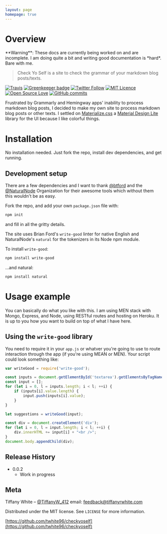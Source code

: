 ```yaml
---
layout: page
homepage: true
---
```


# Overview

<div class="alert alert-warning" markdown="1">
**Warning**: These docs are currently being worked on and are incomplete. I am doing quite a bit and writing good documentation is *hard*. Bare with me.
</div>

> Check Yo Self is  a site to check the grammar of your markdown blog posts/texts.

[![Travis](https://img.shields.io/travis/twhite96/checkyoself.svg)](https://travis-ci.org/twhite96/checkyoself)
[![Greenkeeper badge](https://badges.greenkeeper.io/twhite96/checkyoself.svg)](https://greenkeeper.io/)
[![Twitter Follow](https://img.shields.io/twitter/follow/TiffanyW_412.svg?style=social&label=Follow)](https://twitter.com/TiffanyW_412)
[![MIT Licence](https://badges.frapsoft.com/os/mit/mit.svg?v=103)](https://opensource.org/licenses/mit-license.php)
[![Open Source Love](https://badges.frapsoft.com/os/v1/open-source.svg?v=103)](https://github.com/ellerbrock/open-source-badges/)
[![GitHub commits](https://img.shields.io/github/commits-since/twhite96/checkyoself/0.0.2.svg?maxAge=2592000)](https://github.com/twhite96/checkyoself)

Frustrated by Grammarly and Hemingway apps' inability to process markdown blog posts, I decided to make my own site to process markdown blog posts or other texts. I settled on [Materialize.css](http://materializecss.com/) a [Material Design Lite](https://getmdl.io/index.html) library for the UI because I like colorful things.

# Installation

No installation needed. Just fork the repo, install dev dependencies, and get running.


## Development setup

There are a few dependencies and I want to thank [@btford](https://github.com/btford) and the [@NaturalNode](https://github.com/NaturalNode) Organization for their awesome tools which without them this wouldn't be as easy.

Fork the repo, and add your own `package.json` file with:

```bash
npm init
```
and fill in all the gritty details.

The site uses Brian Ford's `write-good` linter for native English and NaturalNode's `natural` for the tokenizers in its Node npm module.

To install `write-good`:

```bash
npm install write-good
```
...and natural:

```bash
npm install natural
```

# Usage example

You can basically do what you like with this. I am using MEN stack with Mongo, Express, and Node, using RESTful routes and hosting on Heroku. It is up to you how you want to build on top of what I have here.

## Using the `write-good` library

You need to require it in your `app.js` or whatver you're going to use to route interaction through the app (if you're using MEAN or MEN). Your script could look something like:

```javascript
var writeGood = require('write-good');

const inputs = document.getElementById('textarea').getElementsByTagName('input');
const input = [];
for (let i = 0, l = inputs.length; i < l; ++i) {
    if (inputs[i].value.length) {
        input.push(inputs[i].value);
    }
}

let suggestions = writeGood(input);

const div = document.createElement('div');
for (let i = 0, l = input.length; i < l; ++i) {
    div.innerHTML += input[i] + "<br />";
}
document.body.appendChild(div);
```
## Release History

* 0.0.2
    * Work in progress

## Meta

Tiffany White – [@TiffanyW_412](https://twitter.com/TiffanyW_412)  email: <feedback@tiffanyrwhite.com>

Distributed under the MIT license. See ``LICENSE`` for more information.

[https://github.com/twhite96/checkyoself](https://github.com/twhite96/checkyoself)

